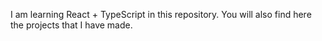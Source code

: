 I am learning React + TypeScript in this repository. You will also find here the projects that I have made.

